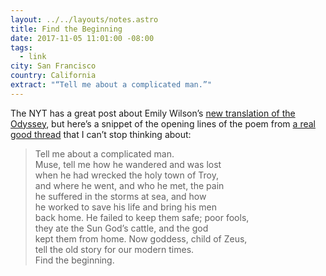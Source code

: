 ```yaml
---
layout: ../../layouts/notes.astro
title: Find the Beginning
date: 2017-11-05 11:01:00 -08:00
tags:
  - link
city: San Francisco
country: California
extract: "“Tell me about a complicated man.”"
---
```


The NYT has a great post about Emily Wilson’s [new translation of the Odyssey](https://www.nytimes.com/2017/11/02/magazine/the-first-woman-to-translate-the-odyssey-into-english.html), but here’s a snippet of the opening lines of the poem from [a real good thread](https://twitter.com/catacalypto/status/926359329887764481) that I can’t stop thinking about:

> Tell me about a complicated man.  
> Muse, tell me how he wandered and was lost  
> when he had wrecked the holy town of Troy,  
> and where he went, and who he met, the pain  
> he suffered in the storms at sea, and how  
> he worked to save his life and bring his men  
> back home. He failed to keep them safe; poor fools,  
> they ate the Sun God’s cattle, and the god  
> kept them from home. Now goddess, child of Zeus,  
> tell the old story for our modern times.  
> Find the beginning.
